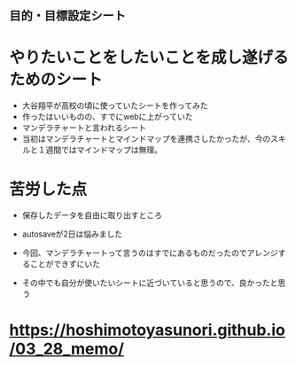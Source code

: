 ## 目的・目標設定シート

# やりたいことをしたいことを成し遂げるためのシート
- 大谷翔平が高校の頃に使っていたシートを作ってみた
- 作ったはいいものの、すでにwebに上がっていた
- マンデラチャートと言われるシート
- 当初はマンデラチャートとマインドマップを連携さしたかったが、今のスキルと１週間ではマインドマップは無理。
# 苦労した点
- 保存したデータを自由に取り出すところ
- autosaveが2日は悩みました
- 今回、マンデラチャートって言うのはすでにあるものだったのでアレンジすることができずにいた

- その中でも自分が使いたいシートに近づいていると思うので、良かったと思う

# https://hoshimotoyasunori.github.io/03_28_memo/